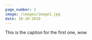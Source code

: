 ```yaml
---
page_number: 1
image: /images/image1.jpg
date: 10-20-2019
---
```


This is the caption for the first one, wow
